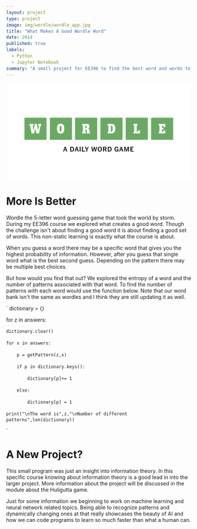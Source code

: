 ```yaml
---
layout: project
type: project
image: img/wordle/wordle_app.jpg
title: "What Makes A Good Wordle Word"
date: 2014
published: true
labels:
  - Python
  - Jupyter Notebook
summary: "A small project for EE396 to find the best word and words to use"
---
```

<p align="center">
  <img width="500"
     src="../img/wordle/wordle_header.png">
</p>

# More Is Better

Wordle the 5-letter word guessing game that took the world by storm. During my EE396 course we explored what creates a good word. Though the challenge isn't about finding a good word it is about finding a good set of words. This non-static learning is exactly what the course is about. 

When you guess a word there may be a specific word that gives you the highest probability of information. However, after you guess that single word what is the best second guess. Depending on the pattern there may be multiple best choices. 

But how would you find that out? We explored the entropy of a word and the number of patterns associated with that word. To find the number of patterns with each word would use the function below. Note that our word bank isn't the same as wordles and I think they are still updating it as well.


`
dictionary = {}

for z in answers:

    dictionary.clear()
    
    for x in answers:
    
        p = getPattern(z,x)
    
        if p in dictionary.keys():

            dictionary[p]+= 1
        
        else:
        
            dictionary[p] = 1
    
    print("\nThe word is",z,"\nNumber of different patterns",len(dictionary))
`

# A New Project?

This small program was just an insight into information theory. In this specific course knowing about information theory is a good lead in into the larger project. More information about the project will be discussed in the module about the Huligutta game. 

Just for some information we beginning to work on machine learning and neural network related topics. Being able to recognize patterns and dynamically changing ones at that really showcases the beauty of AI and how we can code programs to learn so much faster than what a human can.


